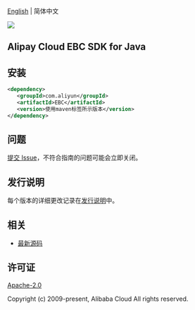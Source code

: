 [English](README.md) | 简体中文

![](https://aliyunsdk-pages.alicdn.com/icons/AlibabaCloud.svg)

## Alipay Cloud EBC SDK for Java

## 安装

```xml
<dependency>
   <groupId>com.aliyun</groupId>
   <artifactId>EBC</artifactId>
   <version>使用maven标签所示版本</version>
</dependency>
```

## 问题

[提交 Issue](https://github.com/aliyun/alibabacloud-sdk/issues/new)，不符合指南的问题可能会立即关闭。

## 发行说明

每个版本的详细更改记录在[发行说明](./ChangeLog.txt)中。

## 相关

- [最新源码](https://github.com/aliyun/alibabacloud-sdk/tree/master/java)

## 许可证

[Apache-2.0](http://www.apache.org/licenses/LICENSE-2.0)

Copyright (c) 2009-present, Alibaba Cloud All rights reserved.
